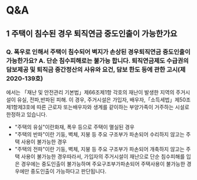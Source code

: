 # Q&A
## 1 주택이 침수된 경우 퇴직연금 중도인출이 가능한가요
### Q. 폭우로 인해서 주택이 침수되어 벽지가 손상된 경우퇴직연금 중도인출이 가능한가요? A. 단순 침수피해로는 불가능 합니다. 퇴직연금제도 수급권의 담보제공 및 퇴직금 중간정산의 사유와 요건, 담보 한도 등에 관한 고시(제2020-139호)
에서는 「재난 및 안전관리 기본법」제66조제1항 각호의 재난이 발생한 지역의 주거시설이 유실, 전파,반파된 피해. 이 경우, 주거시설은 가입자, 배우자,「소득세법」제50조제1항제3호에 따른 근로자 또는배우자와 생계를 같이하는 부양가족이 거주하는 시설로 한정하고 있습니다.
- "주택의 유실"이란화재, 폭우 등으로 주택이 멸실된 경우
- "주택의 반파"이란 기둥, 벽체, 지붕 등 주요 구조부가 파손되어 수리하지 않고는 주택 사용이 불가능한 경우
- "주택의 전파"이란 기둥, 벽체, 지붕 등 주요 구조부가 파손되어 개축하지 않고는 주택 사용이 불가능한 경우따라서, 가입자의 주거시설이 재난으로 단순 침수피해를 입은 경우에는 중도인출이 불가능하며 주요구조부가파손되어 주택사용이 불가능한 경우에만 중도인출이 가능하다고 판단됩니다.
